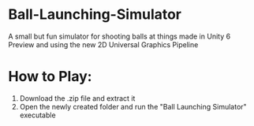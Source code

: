 # Ball-Launching-Simulator
A small but fun simulator for shooting balls at things made in Unity 6 Preview and using the new 2D Universal Graphics Pipeline

# How to Play:
1. Download the .zip file and extract it
2. Open the newly created folder and run the "Ball Launching Simulator" executable
